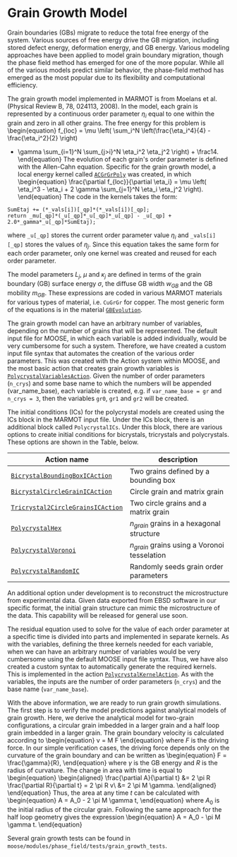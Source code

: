 # Grain Growth Model

Grain boundaries (GBs) migrate to reduce the total free energy of the system.
Various sources of free energy drive the GB migration, including stored defect
energy, deformation energy, and GB energy. Various modeling approaches have been
applied to model grain boundary migration, though the phase field method has
emerged for one of the more popular. While all of the various models predict
similar behavior, the phase-field method has emerged as the most popular due to
its flexibility and computational efficiency.

The grain growth model implemented in MARMOT is from Moelans et al. (Physical
Review B, 78, 024113, 2008).  In the model, each grain is represented by a
continuous order parameter $\eta_i$ equal to one within the grain and zero in
all other grains.  The free energy for this problem is
\begin{equation}
f_{loc} =  \mu \left( \sum_i^N \left(\frac{\eta_i^4}{4} - \frac{\eta_i^2}{2} \right)
+ \gamma \sum_{i=1}^N \sum_{j>i}^N \eta_i^2 \eta_j^2 \right) + \frac14.
\end{equation}
The evolution of each grain's order parameter is defined with the Allen-Cahn
equation.  Specific for the grain growth model, a local energy kernel called
[`ACGrGrPoly`](/ACGrGrPoly.md) was created, in which
\begin{equation}
\frac{\partial f_{loc}}{\partial \eta_i} = \mu \left( \eta_i^3 - \eta_i  + 2 \gamma
\sum_{j=1}^N \eta_i \eta_j^2 \right).
\end{equation}
The code in the kernels takes the form:

```
SumEtaj += (*_vals[i])[_qp]*(*_vals[i])[_qp];
return _mu[_qp]*(_u[_qp]*_u[_qp]*_u[_qp] - _u[_qp] + 2.0*_gamma*_u[_qp]*SumEtaj);
```

where `_u[_qp]` stores the current order parameter value $\eta_i$ and
`_vals[i][_qp]` stores the values of $\eta_j$. Since this equation takes the
same form for each order parameter, only one kernel was created and reused for
each order parameter.

The model parameters $L_j$, $\mu$ and $\kappa_j$ are defined in terms of the
grain boundary (GB) surface energy $\sigma$, the diffuse GB width $w_{GB}$ and
the GB mobility $m_{GB}$. These expressions are coded in various MARMOT
materials for various types of material, i.e. `CuGrGr` for copper. The most
generic form of the equations is in the material
[`GBEvolution`](/GBEvolution.md).

The grain growth model can have an arbitrary number of variables, depending on
the number of grains that will be represented. The default input file for MOOSE,
in which each variable is added individually, would be very cumbersome for such
a system. Therefore, we have created a custom input file syntax that automates
the creation of the various order parameters.  This was created with the Action
system within MOOSE, and the most basic action that creates grain growth
variables is [`PolycrystalVariablesAction`](/PolycrystalVariablesAction.md).
Given the number of order parameters (`n_crys`) and some base name to which the
numbers will be appended (var_name_base), each variable is created, e.g. if
`var_name_base = gr` and `n_crys = 3`, then the variables `gr0`, `gr1` and `gr2`
will be created.

The initial conditions (ICs) for the polycrystal models are created using the
ICs block in the MARMOT input file. Under the ICs block, there is an additional
block called `PolycrystalICs`. Under this block, there are various options to
create initial conditions for bicrystals, tricrystals and polycrystals. These
options are shown in the Table, below.

| Action name | description |
| - | - |
| [`BicrystalBoundingBoxICAction`](/BicrystalBoundingBoxICAction.md) | Two grains defined by a bounding box |
| [`BicrystalCircleGrainICAction`](/BicrystalCircleGrainICAction.md) | Circle grain and matrix grain |
| [`Tricrystal2CircleGrainsICAction`](/Tricrystal2CircleGrainsICAction.md) | Two circle grains and a matrix grain |
| [`PolycrystalHex`](/PolycrystalHex.md) | $n_{grain}$ grains in a hexagonal structure |
| [`PolycrystalVoronoi`](/PolycrystalVoronoi.md) | $n_{grain}$ grains using a Voronoi tesselation |
| [`PolycrystalRandomIC`](/PolycrystalRandomIC.md) | Randomly seeds grain order parameters |

An additional option under development is to reconstruct the microstructure from
experimental data. Given data exported from EBSD software in our specific
format, the initial grain structure can mimic the microstructure of the data.
This capability will be released for general use soon.

The residual equation used to solve for the value of each order parameter at a
specific time is divided into parts and implemented in separate kernels. As with
the variables, defining the three kernels needed for each variable, when we can
have an arbitrary number of variables would be very cumbersome using the default
MOOSE input file syntax. Thus, we have also created a custom syntax to
automatically generate the required kernels. This is implemented in the action
[`PolycrystalKernelAction`](/PolycrystalKernelAction.md). As with the variables, the inputs are the number of
order parameters (`n_crys`) and the base name (`var_name_base`).

With the above information, we are ready to run grain growth simulations. The
first step is to verify the model predictions against analytical models of grain
growth. Here, we derive the analytical model for two-grain configurations, a
circular grain imbedded in a larger grain and a half loop grain imbedded in a
larger grain. The grain boundary velocity is calculated according to
\begin{equation}
v = M F
\end{equation}
where $F$ is the driving force. In our simple verification cases, the driving
force depends only on the curvature of the grain boundary and can be written as
\begin{equation}
F = \frac{\gamma}{R},
\end{equation}
where $\gamma$ is the GB energy and $R$ is the radius of curvature. The change
in area with time is equal to
\begin{equation}
\begin{aligned}
\frac{\partial A}{\partial t} &= 2 \pi R \frac{\partial R}{\partial t} = 2 \pi R v\\
&= 2 \pi M \gamma.
\end{aligned}
\end{equation}
Thus, the area at any time $t$ can be calculated with
\begin{equation}
A = A_0 - 2 \pi M \gamma t,
\end{equation}
where $A_0$ is the initial radius of the circular grain. Following the same approach
for the half loop geometry gives the expression
\begin{equation}
A = A_0 - \pi M \gamma t.
\end{equation}

Several grain growth tests can be found in `moose/modules/phase_field/tests/grain_growth_tests`.
